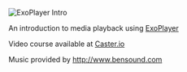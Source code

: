 ![ExoPlayer Intro](https://4enjns4br9gh31ay86gdwp1c-wpengine.netdna-ssl.com/wp-content/uploads/2017/08/exoplayer-introduction-to-audio-playback.jpg)

An introduction to media playback using [ExoPlayer](https://github.com/google/ExoPlayer)

Video course available at [Caster.io](https://caster.io/courses/exoplayer-introduction-to-audio-playback/)

Music provided by http://www.bensound.com
